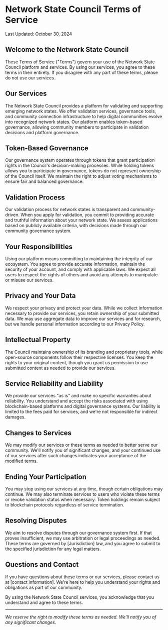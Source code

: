 # Network State Council **Terms of Service**

Last Updated: October 30, 2024

## Welcome to the Network State Council

These Terms of Service ("Terms") govern your use of the Network State Council platform and services. By using our services, you agree to these terms in their entirety. If you disagree with any part of these terms, please do not use our services.

## Our Services

The Network State Council provides a platform for validating and supporting emerging network states. We offer validation services, governance tools, and community connection infrastructure to help digital communities evolve into recognized network states. Our platform enables token-based governance, allowing community members to participate in validation decisions and platform governance.

## Token-Based Governance

Our governance system operates through tokens that grant participation rights in the Council's decision-making processes. While holding tokens allows you to participate in governance, tokens do not represent ownership of the Council itself. We maintain the right to adjust voting mechanisms to ensure fair and balanced governance.

## Validation Process

Our validation process for network states is transparent and community-driven. When you apply for validation, you commit to providing accurate and truthful information about your network state. We assess applications based on publicly available criteria, with decisions made through our community governance system.

## Your Responsibilities

Using our platform means committing to maintaining the integrity of our ecosystem. You agree to provide accurate information, maintain the security of your account, and comply with applicable laws. We expect all users to respect the rights of others and avoid any attempts to manipulate or misuse our services.

## Privacy and Your Data

We respect your privacy and protect your data. While we collect information necessary to provide our services, you retain ownership of your submitted data. We may use aggregate data to improve our services and for research, but we handle personal information according to our Privacy Policy.

## Intellectual Property

The Council maintains ownership of its branding and proprietary tools, while open-source components follow their respective licenses. You keep the rights to your original content, though you grant us permission to use submitted content as needed to provide our services.

## Service Reliability and Liability

We provide our services "as is" and make no specific warranties about reliability. You understand and accept the risks associated with using blockchain-based platforms and digital governance systems. Our liability is limited to the fees paid for services, and we're not responsible for indirect damages.

## Changes to Services

We may modify our services or these terms as needed to better serve our community. We'll notify you of significant changes, and your continued use of our services after such changes indicates your acceptance of the modified terms.

## Ending Your Participation

You may stop using our services at any time, though certain obligations may continue. We may also terminate services to users who violate these terms or revoke validation status when necessary. Token holdings remain subject to blockchain protocols regardless of service termination.

## Resolving Disputes

We aim to resolve disputes through our governance system first. If that proves insufficient, we may use arbitration or legal proceedings as needed. These terms are governed by [Jurisdiction] law, and you agree to submit to the specified jurisdiction for any legal matters.

## Questions and Contact

If you have questions about these terms or our services, please contact us at [contact information]. We're here to help you understand your rights and obligations as part of our community.

By using the Network State Council services, you acknowledge that you understand and agree to these terms.

---

*We reserve the right to modify these terms as needed. We'll notify you of any significant changes.*

